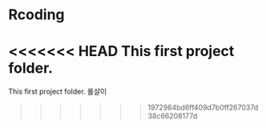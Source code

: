 # Rcoding



<<<<<<< HEAD
This first project folder.
=======
This first project folder.
롤살이
>>>>>>> 1972984bd6ff409d7b0ff267037d38c66208177d
